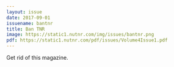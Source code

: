 ```yaml
---
layout: issue
date: 2017-09-01
issuename: bantnr
title: Ban TNR
image: https://static1.nutnr.com/img/issues/bantnr.png
pdf: https://static1.nutnr.com/pdf/issues/Volume4Issue1.pdf
---
```


Get rid of this magazine.